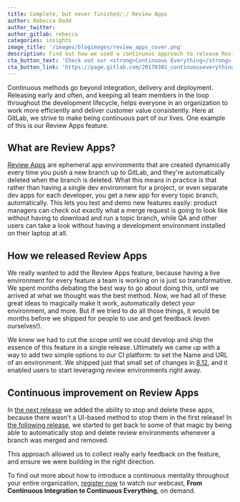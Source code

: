 ```yaml
---
title: Complete, but never finished/:/ Review Apps
author: Rebecca Dodd
author_twitter:
author_gitlab: rebecca
categories: insights
image_title: '/images/blogimages/review_apps_cover.png'
description: Find out how we used a continuous approach to release Review Apps early and improve on it in small iterations.
cta_button_text: 'Check out our <strong>Continuous Everything</strong> webcast!'
cta_button_link: 'https://page.gitlab.com/20170301_continuouseverything.html'
---
```


Continuous methods go beyond integration, delivery and deployment. Releasing early and often, and keeping all team members in the loop throughout the development lifecycle, helps everyone in an organization to work more efficiently and deliver customer value consistently. Here at GitLab, we strive to make being continuous part of our lives. One example of this is our Review Apps feature.

<!-- more -->

## What are Review Apps?

[Review Apps](/stages-devops-lifecycle/review-apps/) are ephemeral app environments that are created dynamically every time you push a new branch up to GitLab, and they're automatically deleted when the branch is deleted. What this means in practice is that rather than having a single dev environment for a project, or even separate dev apps for each developer, you get a new app for every topic branch, automatically. This lets you test and demo new features easily: product managers can check out exactly what a merge request is going to look like without having to download and run a topic branch, while QA and other users can take a look without having a development environment installed on their laptop at all.

## How we released Review Apps

We really wanted to add the Review Apps feature, because having a live environment for every feature a team is working on is just so transformative. We spent months debating the best way to go about doing this, until we arrived at what we thought was the best method. Now, we had all of these great ideas to magically make it work, automatically detect your environment, and more. But if we tried to do all those things, it would be months before we shipped for people to use and get feedback (even ourselves!).

We knew we had to cut the scope until we could develop and ship the essence of this feature in a single release. Ultimately we came up with a way to add two simple options to our CI platform: to set the Name and URL of an environment. We shipped just that small set of changes in [8.12](/releases/2016/09/22/gitlab-8-12-released/), and it enabled users to start leveraging review environments right away.

## Continuous improvement on Review Apps

In [the next release](/releases/2016/10/22/gitlab-8-13-released/) we added the ability to stop and delete these apps, because there wasn’t a UI-based method to stop them in the first release! In [the following release](/blog/2016/11/22/introducing-review-apps/), we started to get back to some of that magic by being able to automatically stop and delete review environments whenever a branch was merged and removed.

This approach allowed us to collect really early feedback on the feature, and ensure we were building in the right direction.

To find out more about how to introduce a continuous mentality throughout your entire organization, [register now](https://page.gitlab.com/20170301_continuouseverything.html) to watch our webcast, **From Continuous Integration to Continuous Everything**, on demand.
